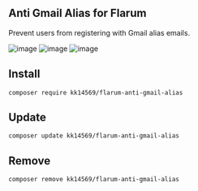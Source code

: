 ## Anti Gmail Alias for Flarum

Prevent users from registering with Gmail alias emails.

![image](https://github.com/user-attachments/assets/fb34fb4c-7081-4a22-bd01-b946ec5e8f31)
![image](https://github.com/user-attachments/assets/7c4e57de-0adc-47a4-937f-c14b92aeba85)
![image](https://github.com/user-attachments/assets/6ed8f73b-682d-4fbb-b557-b4328c096faf)

## Install

```
composer require kk14569/flarum-anti-gmail-alias
```

## Update

```
composer update kk14569/flarum-anti-gmail-alias
```

## Remove

```
composer remove kk14569/flarum-anti-gmail-alias
```

